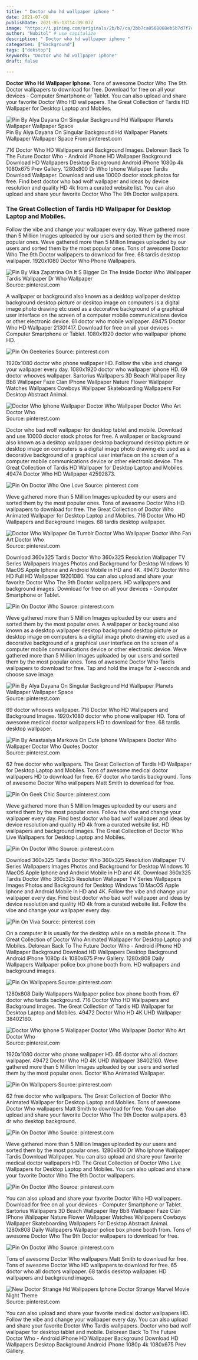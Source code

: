 ```yaml
---
title: " Doctor who hd wallpaper iphone "
date: 2021-07-08
publishDate: 2021-05-13T14:39:07Z
image: "https://i.pinimg.com/originals/2b/b7/ca/2bb7ca0508068eb5b7d7f7c9636b8e7d.jpg"
author: "Nubitol" # use capitalize
description: " Doctor who hd wallpaper iphone "
categories: ["Background"]
tags: ["dekstop"]
keywords: "Doctor who hd wallpaper iphone"
draft: false

---
```



**Doctor Who Hd Wallpaper Iphone**. Tons of awesome Doctor Who The 9th Doctor wallpapers to download for free. Download for free on all your devices - Computer Smartphone or Tablet. You can also upload and share your favorite Doctor Who HD wallpapers. The Great Collection of Tardis HD Wallpaper for Desktop Laptop and Mobiles.

![Pin By Alya Dayana On Singular Background Hd Wallpaper Planets Wallpaper Wallpaper Space](https://i.pinimg.com/originals/c4/f0/d1/c4f0d1e9cd486e2da1669e15aa9572f0.png "Pin By Alya Dayana On Singular Background Hd Wallpaper Planets Wallpaper Wallpaper Space")
Pin By Alya Dayana On Singular Background Hd Wallpaper Planets Wallpaper Wallpaper Space From pinterest.com


716 Doctor Who HD Wallpapers and Background Images. Delorean Back To The Future Doctor Who - Android iPhone HD Wallpaper Background Download HD Wallpapers Desktop Background Android iPhone 1080p 4k 1080x675 Prev Gallery. 1280x800 Dr Who Iphone Wallpaper Tardis Download Wallpaper. Download and use 10000 doctor stock photos for free. Find best doctor who bad wolf wallpaper and ideas by device resolution and quality HD 4k from a curated website list. You can also upload and share your favorite Doctor Who The 9th Doctor wallpapers.

### The Great Collection of Tardis HD Wallpaper for Desktop Laptop and Mobiles.

Follow the vibe and change your wallpaper every day. Weve gathered more than 5 Million Images uploaded by our users and sorted them by the most popular ones. Weve gathered more than 5 Million Images uploaded by our users and sorted them by the most popular ones. Tons of awesome Doctor Who The 9th Doctor wallpapers to download for free. 68 tardis desktop wallpaper. 1920x1080 Doctor Who Phone Wallpapers.


![Pin By Vika Zapatrina On It S Bigger On The Inside Doctor Who Wallpaper Tardis Wallpaper Dr Who Wallpaper](https://i.pinimg.com/originals/f8/09/e3/f809e3b39ef148cd58782fe953a977f4.jpg "Pin By Vika Zapatrina On It S Bigger On The Inside Doctor Who Wallpaper Tardis Wallpaper Dr Who Wallpaper")
Source: pinterest.com

A wallpaper or background also known as a desktop wallpaper desktop background desktop picture or desktop image on computers is a digital image photo drawing etc used as a decorative background of a graphical user interface on the screen of a computer mobile communications device or other electronic device. 61 doctor who mobile wallpaper. 49475 Doctor Who HD Wallpaper 21301417. Download for free on all your devices - Computer Smartphone or Tablet. 1080x1920 doctor who wallpaper iphone HD.

![Pin On Geekeries](https://i.pinimg.com/originals/b3/ea/8c/b3ea8c071f1043ad964b84d252faa4f3.jpg "Pin On Geekeries")
Source: pinterest.com

1920x1080 doctor who phone wallpaper HD. Follow the vibe and change your wallpaper every day. 1080x1920 doctor who wallpaper iphone HD. 69 doctor whooves wallpaper. Sartorius Wallpapers 3D Beach Wallpaper Rey Bb8 Wallpaper Faze Clan IPhone Wallpaper Nature Flower Wallpaper Watches Wallpapers Cowboys Wallpaper Skateboarding Wallpapers For Desktop Abstract Animal.

![Doctor Who Iphone Wallpaper Doctor Who Wallpaper Doctor Who Art Doctor Who](https://i.pinimg.com/originals/cf/9a/81/cf9a8101de1e051ae504f69a866af9b6.jpg "Doctor Who Iphone Wallpaper Doctor Who Wallpaper Doctor Who Art Doctor Who")
Source: pinterest.com

Doctor who bad wolf wallpaper for desktop tablet and mobile. Download and use 10000 doctor stock photos for free. A wallpaper or background also known as a desktop wallpaper desktop background desktop picture or desktop image on computers is a digital image photo drawing etc used as a decorative background of a graphical user interface on the screen of a computer mobile communications device or other electronic device. The Great Collection of Tardis HD Wallpaper for Desktop Laptop and Mobiles. 49474 Doctor Who HD Wallpaper 42592873.

![Pin On Doctor Who One Love](https://i.pinimg.com/originals/a6/01/02/a60102e7d9298355eeb3dfdfc43792a7.jpg "Pin On Doctor Who One Love")
Source: pinterest.com

Weve gathered more than 5 Million Images uploaded by our users and sorted them by the most popular ones. Tons of awesome Doctor Who HD wallpapers to download for free. The Great Collection of Doctor Who Animated Wallpaper for Desktop Laptop and Mobiles. 716 Doctor Who HD Wallpapers and Background Images. 68 tardis desktop wallpaper.

![Doctor Who Wallpaper On Tumblr Doctor Who Wallpaper Doctor Who Fan Art Doctor Who](https://i.pinimg.com/originals/a0/8d/81/a08d8198166dfe9ba7d349c033ab663c.jpg "Doctor Who Wallpaper On Tumblr Doctor Who Wallpaper Doctor Who Fan Art Doctor Who")
Source: pinterest.com

Download 360x325 Tardis Doctor Who 360x325 Resolution Wallpaper TV Series Wallpapers Images Photos and Background for Desktop Windows 10 MacOS Apple Iphone and Android Mobile in HD and 4K. 49473 Doctor Who HD Full HD Wallpaper 19201080. You can also upload and share your favorite Doctor Who The 9th Doctor wallpapers. HD wallpapers and background images. Download for free on all your devices - Computer Smartphone or Tablet.

![Pin On Doctor Who](https://i.pinimg.com/originals/42/e4/01/42e4010916a3312341b3554618e25efb.jpg "Pin On Doctor Who")
Source: pinterest.com

Weve gathered more than 5 Million Images uploaded by our users and sorted them by the most popular ones. A wallpaper or background also known as a desktop wallpaper desktop background desktop picture or desktop image on computers is a digital image photo drawing etc used as a decorative background of a graphical user interface on the screen of a computer mobile communications device or other electronic device. Weve gathered more than 5 Million Images uploaded by our users and sorted them by the most popular ones. Tons of awesome Doctor Who Tardis wallpapers to download for free. Tap and hold the image for 2-seconds and choose save image.

![Pin By Alya Dayana On Singular Background Hd Wallpaper Planets Wallpaper Wallpaper Space](https://i.pinimg.com/originals/c4/f0/d1/c4f0d1e9cd486e2da1669e15aa9572f0.png "Pin By Alya Dayana On Singular Background Hd Wallpaper Planets Wallpaper Wallpaper Space")
Source: pinterest.com

69 doctor whooves wallpaper. 716 Doctor Who HD Wallpapers and Background Images. 1920x1080 doctor who phone wallpaper HD. Tons of awesome medical doctor wallpapers HD to download for free. 68 tardis desktop wallpaper.

![Pin By Anastasiya Markova On Cute Iphone Wallpapers Doctor Who Wallpaper Doctor Who Quotes Doctor](https://i.pinimg.com/originals/0f/20/71/0f2071fdb41cea8bfcd64167eff06291.jpg "Pin By Anastasiya Markova On Cute Iphone Wallpapers Doctor Who Wallpaper Doctor Who Quotes Doctor")
Source: pinterest.com

62 free doctor who wallpapers. The Great Collection of Tardis HD Wallpaper for Desktop Laptop and Mobiles. Tons of awesome medical doctor wallpapers HD to download for free. 67 doctor who tardis background. Tons of awesome Doctor Who wallpapers Matt Smith to download for free.

![Pin On Geek Chic](https://i.pinimg.com/originals/e3/32/0b/e3320bf3e3452a33601b3e4d74b5799b.jpg "Pin On Geek Chic")
Source: pinterest.com

Weve gathered more than 5 Million Images uploaded by our users and sorted them by the most popular ones. Follow the vibe and change your wallpaper every day. Find best doctor who bad wolf wallpaper and ideas by device resolution and quality HD 4k from a curated website list. HD wallpapers and background images. The Great Collection of Doctor Who Live Wallpapers for Desktop Laptop and Mobiles.

![Pin On Doctor Who](https://i.pinimg.com/736x/bc/37/ea/bc37ea42be762732c3e8848c41372d63.jpg "Pin On Doctor Who")
Source: pinterest.com

Download 360x325 Tardis Doctor Who 360x325 Resolution Wallpaper TV Series Wallpapers Images Photos and Background for Desktop Windows 10 MacOS Apple Iphone and Android Mobile in HD and 4K. Download 360x325 Tardis Doctor Who 360x325 Resolution Wallpaper TV Series Wallpapers Images Photos and Background for Desktop Windows 10 MacOS Apple Iphone and Android Mobile in HD and 4K. Follow the vibe and change your wallpaper every day. Find best doctor who bad wolf wallpaper and ideas by device resolution and quality HD 4k from a curated website list. Follow the vibe and change your wallpaper every day.

![Pin On Viva](https://i.pinimg.com/originals/eb/86/fb/eb86fbd5b2c242866e8582650492ee08.jpg "Pin On Viva")
Source: pinterest.com

On a computer it is usually for the desktop while on a mobile phone it. The Great Collection of Doctor Who Animated Wallpaper for Desktop Laptop and Mobiles. Delorean Back To The Future Doctor Who - Android iPhone HD Wallpaper Background Download HD Wallpapers Desktop Background Android iPhone 1080p 4k 1080x675 Prev Gallery. 1280x808 Daily Wallpapers Wallpaper police box phone booth from. HD wallpapers and background images.

![Pin On Wallpapers](https://i.pinimg.com/originals/fc/30/cd/fc30cd993c466edd3a64ef2536e16064.jpg "Pin On Wallpapers")
Source: pinterest.com

1280x808 Daily Wallpapers Wallpaper police box phone booth from. 67 doctor who tardis background. 716 Doctor Who HD Wallpapers and Background Images. The Great Collection of Tardis HD Wallpaper for Desktop Laptop and Mobiles. 49472 Doctor Who HD 4K UHD Wallpaper 38402160.

![Doctor Who Iphone 5 Wallpaper Doctor Who Wallpaper Doctor Who Art Doctor Who](https://i.pinimg.com/564x/eb/c4/91/ebc491ada9254ec086b999e9fff6009e--iphone-backgrounds-iphone-wallpaper.jpg "Doctor Who Iphone 5 Wallpaper Doctor Who Wallpaper Doctor Who Art Doctor Who")
Source: pinterest.com

1920x1080 doctor who phone wallpaper HD. 65 doctor who all doctors wallpaper. 49472 Doctor Who HD 4K UHD Wallpaper 38402160. Weve gathered more than 5 Million Images uploaded by our users and sorted them by the most popular ones. Doctor Who Animated Wallpaper.

![Pin On Wallpapers](https://i.pinimg.com/originals/20/77/ef/2077ef96d0163244c5a413f5c752c219.jpg "Pin On Wallpapers")
Source: pinterest.com

62 free doctor who wallpapers. The Great Collection of Doctor Who Animated Wallpaper for Desktop Laptop and Mobiles. Tons of awesome Doctor Who wallpapers Matt Smith to download for free. You can also upload and share your favorite Doctor Who The 9th Doctor wallpapers. 63 dr who desktop background.

![Pin On Doctor Who](https://i.pinimg.com/originals/50/3d/24/503d24e59b783cb72d9a029d3ef12c5b.jpg "Pin On Doctor Who")
Source: pinterest.com

Weve gathered more than 5 Million Images uploaded by our users and sorted them by the most popular ones. 1280x800 Dr Who Iphone Wallpaper Tardis Download Wallpaper. You can also upload and share your favorite medical doctor wallpapers HD. The Great Collection of Doctor Who Live Wallpapers for Desktop Laptop and Mobiles. You can also upload and share your favorite Doctor Who The 9th Doctor wallpapers.

![Pin On Doctor Who](https://i.pinimg.com/originals/06/cf/9d/06cf9d89fe38f5d585af6c0d007b13e0.png "Pin On Doctor Who")
Source: pinterest.com

You can also upload and share your favorite Doctor Who HD wallpapers. Download for free on all your devices - Computer Smartphone or Tablet. Sartorius Wallpapers 3D Beach Wallpaper Rey Bb8 Wallpaper Faze Clan IPhone Wallpaper Nature Flower Wallpaper Watches Wallpapers Cowboys Wallpaper Skateboarding Wallpapers For Desktop Abstract Animal. 1280x808 Daily Wallpapers Wallpaper police box phone booth from. Tons of awesome Doctor Who The 9th Doctor wallpapers to download for free.

![Pin On Doctor Who](https://i.pinimg.com/736x/01/5d/3b/015d3b0cbc3fbce6ddfd8544a5a1881f.jpg "Pin On Doctor Who")
Source: pinterest.com

Tons of awesome Doctor Who wallpapers Matt Smith to download for free. Tons of awesome Doctor Who HD wallpapers to download for free. 65 doctor who all doctors wallpaper. 68 tardis desktop wallpaper. HD wallpapers and background images.

![New Doctor Strange Hd Wallpapers Iphone Doctor Strange Marvel Movie Night Theme](https://i.pinimg.com/originals/2b/b7/ca/2bb7ca0508068eb5b7d7f7c9636b8e7d.jpg "New Doctor Strange Hd Wallpapers Iphone Doctor Strange Marvel Movie Night Theme")
Source: pinterest.com

You can also upload and share your favorite medical doctor wallpapers HD. Follow the vibe and change your wallpaper every day. You can also upload and share your favorite Doctor Who Tardis wallpapers. Doctor who bad wolf wallpaper for desktop tablet and mobile. Delorean Back To The Future Doctor Who - Android iPhone HD Wallpaper Background Download HD Wallpapers Desktop Background Android iPhone 1080p 4k 1080x675 Prev Gallery.

